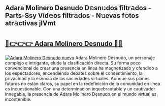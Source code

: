 ## Adara Molinero Desnudo D𝚎sn𝚞dos filtr𝚊dos - Parts-Ssy Vid𝚎os filtr𝚊dos - N𝚞evas f𝚘tos atr𝚊ctivas jlVmt

# <h2><a href="http://mbd2qsg.tromn.icu/?c=Adara+Molinero+Desnudo">🔗👉👉👉 Adara Molinero Desnudo 🔗🔗</a></h2>

[![Adara Molinero Desnudo nuevo](https://i.imgur.com/pEAQMta.gif)](http://mbd2qsg.tromn.icu/?c=Adara+Molinero+Desnudo)
Adara Molinero Desnudo, un personaje complejo e intrigante, elude la clasificación directa. Su forma poco convencional de crear una presencia en línea ha magnetizado y ofendido a los espectadores, encendiendo debates sobre el consentimiento, la privacidad y la esencia de las sociedades virtuales. Aunque sus planes futuros no están claros, su papel en la redefinición de la comunidad en línea es incuestionable. Con una determinación inquebrantable y un cautivador innegable, la presencia de Adara Molinero Desnudo en el mundo virtual es incontenible.

